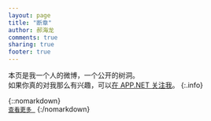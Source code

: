 ```yaml
---
layout: page
title: "断章"
author: 郝海龙
comments: true
sharing: true
footer: true
---
```


本页是我一个人的微博，一个公开的树洞。<br />
如果你真的对我那么有兴趣，可以<a href='https://alpha.app.net/hailong' class='adn-button' target='_blank' data-type='follow' data-width='295' data-height='20' data-user-id='@hailong' data-show-username='1' rel='me'>在 APP.NET 关注我</a>。
{:.info}

<div id="rssincl-box-container-872722"></div>
<script type="text/javascript">
(function() {
  var s = document.createElement('script'); s.type = 'text/javascript'; s.async = true;
  s.src = 'http://output28.rssinclude.com/output?type=asyncjs&id=872722&hash=7d401f6cf9677afaf299493cbc14f63b';
  document.getElementsByTagName('head')[0].appendChild(s);
})();</script>

{::nomarkdown}
<a href="https://alpha.app.net/hailong" target="_blank"><code><i class="fa fa-adn"></i> 查看更多 <i class="fa fa-arrow-circle-right"></i></code></a>
{:/nomarkdown}